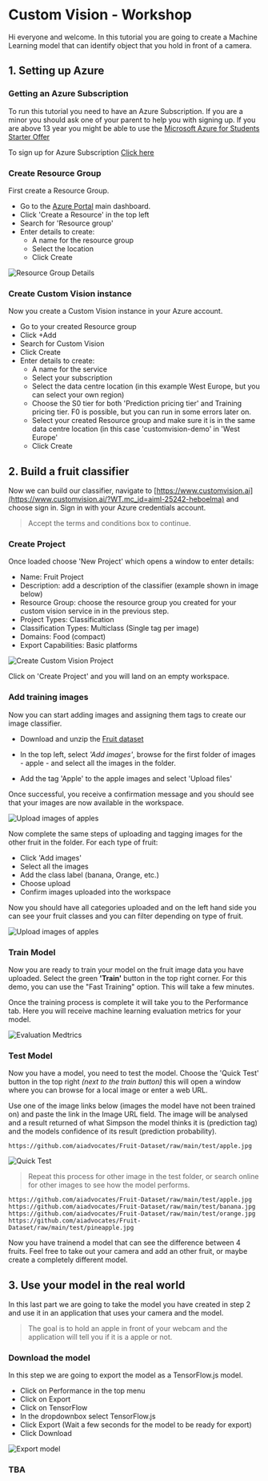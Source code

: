 # Custom Vision - Workshop

Hi everyone and welcome. In this tutorial you are going to create a Machine Learning model that can identify object that you hold in front of a camera.

## 1. Setting up Azure

### Getting an Azure Subscription
To run this tutorial you need to have an Azure Subscription. If you are a minor you should ask one of your parent to help you with signing up. If you are above 13 year you might be able to use the [Microsoft Azure for Students Starter Offer](https://azure.microsoft.com/offers/ms-azr-0144p/?WT.mc_id=aiml-25242-heboelma)

To sign up for Azure Subscription [Click here](https://azure.microsoft.com/free/?WT.mc_id=aiml-25242-heboelma)

### Create Resource Group

First create a Resource Group.

* Go to the [Azure Portal](https://portal.azure.com/?WT.mc_id=aiml-25242-heboelma) main dashboard.
* Click 'Create a Resource' in the top left
* Search for 'Resource group'
* Enter details to create:
  * A name for the resource group
  * Select the location
  * Click Create

![Resource Group Details](docsimages/createResourceGroup.png)  

### Create Custom Vision instance

Now you create a Custom Vision instance in your Azure account.

* Go to your created Resource group
* Click +Add
* Search for Custom Vision
* Click Create
* Enter details to create:
  * A name for the service
  * Select your subscription
  * Select the data centre location (in this example West Europe, but you can select your own region)
  * Choose the S0 tier for both 'Prediction pricing tier' and Training pricing tier. F0 is possible, but you can run in some errors later on.
  * Select your created Resource group and make sure it is in the same data centre location (in this case 'customvision-demo' in 'West Europe'
  * Click Create


## 2. Build a fruit classifier

Now we can build our classifier, navigate to [https://www.customvision.ai](https://www.customvision.ai/?WT.mc_id=aiml-25242-heboelma) and choose sign in. Sign in with your Azure credentials account.

> Accept the terms and conditions box to continue.

### Create Project

Once loaded choose 'New Project' which opens a window to enter details:

* Name: Fruit Project
* Description: add a description of the classifier (example shown in image below)
* Resource Group: choose the resource group you created for your custom vision service in in the previous step.
* Project Types: Classification
* Classification Types: Multiclass (Single tag per image)
* Domains: Food (compact)
* Export Capabilities: Basic platforms

![Create Custom Vision Project](images/createClassifier.png)

Click on 'Create Project' and you will land on an empty workspace.

### Add training images

Now you can start adding images and assigning them tags to create our image classifier.

* Download and unzip the [Fruit dataset](https://github.com/aiadvocates/Fruit-Dataset/raw/main/fruit.zip)

* In the top left, select *'Add images'*, browse for the first folder of images - apple - and select all the images in the folder.

* Add the tag 'Apple' to the apple images and select 'Upload files'

Once successful, you receive a confirmation message and you should see that your images are now available in the workspace.

![Upload images of apples](images/upload.png)

Now complete the same steps of uploading and tagging images for the other fruit in the folder. For each type of fruit:

* Click 'Add images'
* Select all the images
* Add the class label (banana, Orange, etc.)
* Choose upload
* Confirm images uploaded into the workspace

Now you should have all categories uploaded and on the left hand side you can see your fruit classes and you can filter depending on type of fruit.

![Upload images of apples](images/uploadDone.png)


### Train Model

Now you are ready to train your model on the fruit image data you have uploaded. Select the green **'Train'** button in the top right corner. For this demo, you can use the "Fast Training" option. This will take a few minutes.

Once the training process is complete it will take you to the Performance tab. Here you will receive machine learning evaluation metrics for your model. 

![Evaluation Medtrics](images/trainMetrics.png)


### Test Model

Now you have a model, you need to test the model. Choose the 'Quick Test' button in the top right *(next to the train button)* this will open a window where you can browse for a local image or enter a web URL.

Use one of the image links below (images the model have not been trained on) and paste the link in the Image URL field. The image will be analysed and a result returned of what Simpson the model thinks it is (prediction tag) and the models confidence of its result (prediction probability).
```
https://github.com/aiadvocates/Fruit-Dataset/raw/main/test/apple.jpg
```

![Quick Test](images/quickTest.png)

> Repeat this process for other image in the test folder, or search online for other images to see how the model performs.

```
https://github.com/aiadvocates/Fruit-Dataset/raw/main/test/apple.jpg
https://github.com/aiadvocates/Fruit-Dataset/raw/main/test/banana.jpg
https://github.com/aiadvocates/Fruit-Dataset/raw/main/test/orange.jpg
https://github.com/aiadvocates/Fruit-Dataset/raw/main/test/pineapple.jpg
```

Now you have trainend a model that can see the difference between 4 fruits. Feel free to take out your camera and add an other fruit, or maybe create a completely different model.


## 3. Use your model in the real world
In this last part we are going to take the model you have created in step 2 and use it in an application that uses your camera and the model. 

> The goal is to hold an apple in front of your webcam and the application will tell you if it is a apple or not.


### Download the model
In this step we are going to export the model as a TensorFlow.js model. 

- Click on Performance in the top menu
- Click on Export
- Click on TensorFlow
- In the dropdownbox select TensorFlow.js
- Click Export (Wait a few seconds for the model to be ready for export)
- Click Download

![Export model](images/export.png)

### TBA
<INSERT APP>